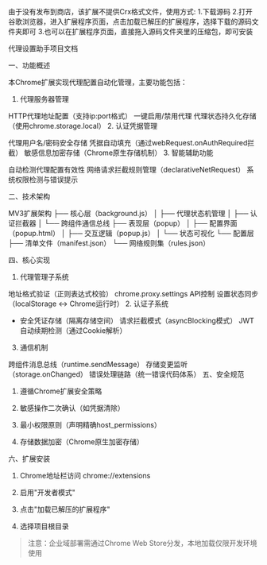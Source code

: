 

由于没有发布到商店，该扩展不提供Crx格式文件，使用方式:
 1.下载源码
 2.打开谷歌浏览器，进入扩展程序页面，点击加载已解压的扩展程序，选择下载的源码文件夹即可
 3.也可以在扩展程序页面，直接拖入源码文件夹里的压缩包，即可安装


代理设置助手项目文档

一、功能概述

本Chrome扩展实现代理配置自动化管理，主要功能包括：

1. 代理服务器管理

HTTP代理地址配置（支持ip:port格式）
一键启用/禁用代理
代理状态持久化存储（使用chrome.storage.local）
2. 认证凭据管理

代理用户名/密码安全存储
凭据自动填充（通过webRequest.onAuthRequired拦截）
敏感信息加密存储（Chrome原生存储机制）
3. 智能辅助功能

自动检测代理配置有效性
网络请求拦截规则管理（declarativeNetRequest）
系统权限检测与错误提示

二、技术架构

 MV3扩展架构
├── 核心层（background.js）
│   ├── 代理状态机管理
│   ├── 认证拦截器
│   └── 跨组件通信总线
├── 表现层（popup）
│   ├── 配置界面（popup.html）
│   ├── 交互逻辑（popup.js）
│   └── 状态可视化
└── 配置层
    ├── 清单文件（manifest.json）
    └── 网络规则集（rules.json）


四、核心实现

1. 代理管理子系统

地址格式验证（正则表达式校验）
chrome.proxy.settings API控制
设置状态同步（localStorage ↔ Chrome运行时）
2. 认证子系统

* 安全凭证存储（隔离存储空间）
请求拦截模式（asyncBlocking模式）
JWT自动续期检测（通过Cookie解析）
3. 通信机制

跨组件消息总线（runtime.sendMessage）
存储变更监听（storage.onChanged）
错误处理链路（统一错误代码体系）
五、安全规范

1. 遵循Chrome扩展安全策略

2. 敏感操作二次确认（如凭据清除）

3. 最小权限原则（声明精确host_permissions）

4. 存储数据加密（Chrome原生加密存储）

六、扩展安装

1. Chrome地址栏访问 chrome://extensions

2. 启用"开发者模式"

3. 点击"加载已解压的扩展程序"

4. 选择项目根目录

> 注意：企业域部署需通过Chrome Web Store分发，本地加载仅限开发环境使用